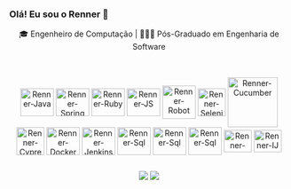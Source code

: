 ### Olá! Eu sou o Renner 👋

<div align="center">
🎓 Engenheiro de Computação | 👨🏻‍💻 Pós-Graduado em Engenharia de Software
</div>



<!--
**rennernunes/rennernunes** is a ✨ _special_ ✨ repository because its `README.md` (this file) appears on your GitHub profile.

Here are some ideas to get you started:

- 🔭 I’m currently working on ...
- 🌱 I’m currently learning ...
- 👯 I’m looking to collaborate on ...
- 🤔 I’m looking for help with ...
- 💬 Ask me about ...
- 📫 How to reach me: ...
- 😄 Pronouns: ...
- ⚡ Fun fact: ...
-->
<!--
##

<div align="center">
  <a href="https://github.com/rennernunes">
  <img height="180em" src="https://github-readme-stats.vercel.app/api?username=rennernunes&show_icons=true&theme=slateorange&include_all_commits=true&count_private=true"/>
  <img height="180em" src="https://github-readme-stats.vercel.app/api/top-langs/?username=rennernunes&layout=compact&langs_count=7&theme=slateorange"/>
</div>
 
 ##
-->
  ##
  
<div style="display: inline_block" align="center"><br>
  <img align="center" alt="Renner-Java" height="50" width="60" src="https://cdn.jsdelivr.net/gh/devicons/devicon/icons/java/java-original-wordmark.svg">
  <img align="center" alt="Renner-Spring" height="50" width="60" src="https://cdn.jsdelivr.net/gh/devicons/devicon/icons/spring/spring-original-wordmark.svg">
  <img align="center" alt="Renner-Ruby" height="50" width="60" src="https://cdn.jsdelivr.net/gh/devicons/devicon/icons/ruby/ruby-plain-wordmark.svg">          
  <img align="center" alt="Renner-JS" height="50" width="60" src="https://cdn.jsdelivr.net/gh/devicons/devicon/icons/javascript/javascript-original.svg">
  <img align="center" alt="Renner-Robot" height="60" width="60" src="https://raw.githubusercontent.com/robotframework/visual-identity/master/logo/robot-framework.png">
  <img align="center" alt="Renner-Selenium" height="50" width="50" src="https://img.icons8.com/fluency/48/000000/selenium-test-automation.png">
  <img align="center" alt="Renner-Cucumber" height="90" width="90" src="https://cdn.jsdelivr.net/gh/devicons/devicon/icons/cucumber/cucumber-plain-wordmark.svg">
  <img align="center" alt="Renner-Cypress" height="50" width="50" src="https://cdn.jsdelivr.net/gh/devicons/devicon@latest/icons/cypressio/cypressio-original.svg">
  <img align="center" alt="Renner-Docker" height="50" width="60" src="https://cdn.jsdelivr.net/gh/devicons/devicon/icons/docker/docker-plain-wordmark.svg">
  <img align="center" alt="Renner-Jenkins" height="50" width="60" src="https://cdn.jsdelivr.net/gh/devicons/devicon/icons/jenkins/jenkins-original.svg">
  <img align="center" alt="Renner-Sql" height="50" width="60" src="https://cdn.jsdelivr.net/gh/devicons/devicon@latest/icons/oracle/oracle-original.svg">        
  <img align="center" alt="Renner-Sql" height="50" width="60" src="https://cdn.jsdelivr.net/gh/devicons/devicon/icons/mysql/mysql-original-wordmark.svg">
  <img align="center" alt="Renner-Sql" height="50" width="60" src="https://cdn.jsdelivr.net/gh/devicons/devicon@latest/icons/mongodb/mongodb-plain-wordmark.svg">         
  <img align="center" alt="Renner-VsCode" height="40" width="50" src="https://cdn.jsdelivr.net/gh/devicons/devicon/icons/vscode/vscode-original-wordmark.svg">
  <img align="center" alt="Renner-IJ" height="40" width="50" src="https://cdn.jsdelivr.net/gh/devicons/devicon@latest/icons/intellij/intellij-original.svg">
          
  
</div>
  
  ##
 
<div align="center"> 
  <a href = "mailto:rennercorrea@gmail.com"><img src="https://img.shields.io/badge/Gmail-D14836?style=for-the-badge&logo=gmail&logoColor=white" target="_blank"></a>
  <a href="https://www.linkedin.com/in/rennernunes" target="_blank"><img src="https://img.shields.io/badge/-LinkedIn-%230077B5?style=for-the-badge&logo=linkedin&logoColor=white" target="_blank"></a> 
 
             
 <!-- ![Snake animation](https://github.com/rennernunes/rennernunes/blob/output/github-contribution-grid-snake.svg) -->
 
</div>
